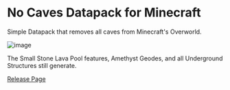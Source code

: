 # No Caves Datapack for Minecraft
Simple Datapack that removes all caves from Minecraft's Overworld.  

![image](https://github.com/Quidvio/No-Caves-Datapack/assets/105707614/07845624-249c-43bd-b9f1-5ab992c436d1)  

The Small Stone Lava Pool features, Amethyst Geodes, and all Underground Structures still generate.

[Release Page](https://github.com/Quidvio/No-Caves-Datapack/releases/tag/V1)

